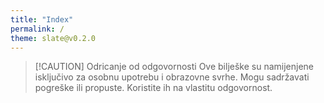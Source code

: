 ```yaml
---
title: "Index"
permalink: /
theme: slate@v0.2.0
---
```


> [!CAUTION] Odricanje od odgovornosti
> Ove bilješke su namijenjene isključivo za osobnu upotrebu i obrazovne svrhe. Mogu sadržavati pogreške ili propuste. Koristite ih na vlastitu odgovornost.
